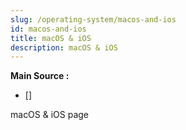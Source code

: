 ```yaml
---
slug: /operating-system/macos-and-ios
id: macos-and-ios
title: macOS & iOS
description: macOS & iOS
---
```


**Main Source :**

- [] 

macOS & iOS page
